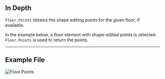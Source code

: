 ## In Depth
`Floor.Points` obtains the shape editing points for the given floor, if available.

In the example below, a floor element with shape-edited points is selected. `Floor.Points` is used to return the points.
___
## Example File

![Floor.Points](./Revit.Elements.Floor.Points_img.jpg)
